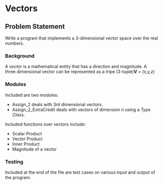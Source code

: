 # Vectors

## Problem Statement
Write a program that implements a 3-dimensional vector space over the real numbers.

### Background
A _vector_ is a mathematical entity that has a direction and magnitude. A three dimensional vector can be represented as a tripe (3-tuple)__V__ = _(x,y,z)_

### Modules
Included are two modules:
* Assign_2 deals with 3rd dimensional vectors.
* Assign_2_ExtraCredit deals with vectors of dimension _n_ using a _Type Class_.

Included functions over vectors include:
* Scalar Product
* Vector Product
* Inner Product
* Magnitude of a vector

### Testing
Included at the end of the file are test cases on various input and output of the program. 